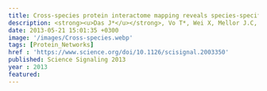 ```yaml
---
title: Cross-species protein interactome mapping reveals species-specific wiring of stress response pathways
description: <strong><u>Das J*</u></strong>, Vo T*, Wei X, Mellor J.C, Tong V, Degatano A, Wang X, Wang L, Cordero N, Kruer-Zerhusen N, Matsuyama A, Pleiss J, Lipkin S, Yoshida M, Roth F, Yu H
date: 2013-05-21 15:01:35 +0300
image: '/images/Cross-species.webp'
tags: [Protein_Networks]
href : 'https://www.science.org/doi/10.1126/scisignal.2003350'
published: Science Signaling 2013
year : 2013
featured:
---
```

